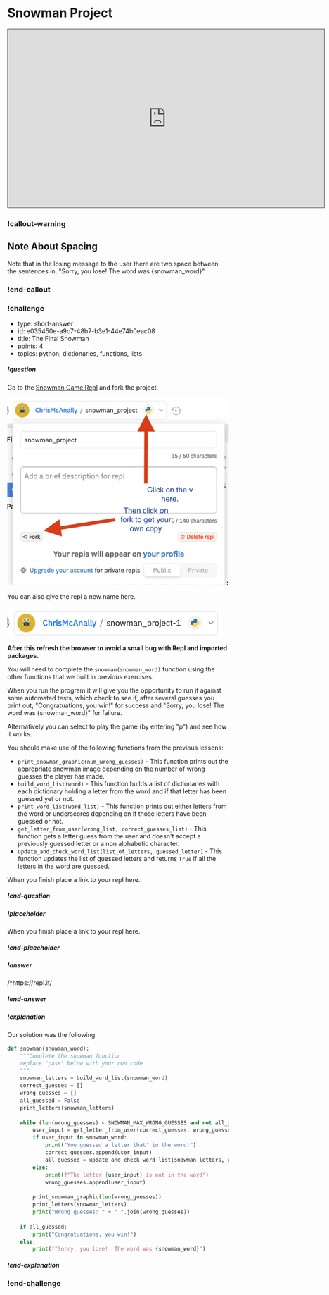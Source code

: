 # Snowman Project

<iframe src="https://adaacademy.hosted.panopto.com/Panopto/Pages/Embed.aspx?id=ef2226d4-a198-4d39-9ab3-acb10166743d&autoplay=false&offerviewer=true&showtitle=true&showbrand=false&start=0&interactivity=all" height="405" width="720" style="border: 1px solid #464646;" allowfullscreen allow="autoplay"></iframe>

<!-- available callout types: info, success, warning, danger, secondary  -->
### !callout-warning

## Note About Spacing

Note that in the losing message to the user there are two space between the sentences in, "Sorry, you lose!  The word was {snowman_word}"

### !end-callout

<!-- >>>>>>>>>>>>>>>>>>>>>> BEGIN CHALLENGE >>>>>>>>>>>>>>>>>>>>>> -->
<!-- Replace everything in square brackets [] and remove brackets  -->

### !challenge

* type: short-answer
* id: e035450e-a9c7-48b7-b3e1-44e74b0eac08
* title: The Final Snowman
* points: 4
* topics: python, dictionaries, functions, lists

##### !question

Go to the [Snowman Game Repl](https://repl.it/@ChrisMcAnally/snowmanproject#game.py) and fork the project.  

![forking](images/forking.png)

You can also give the repl a new name here.

![new name](images/new-name.png)

**After this refresh the browser to avoid a small bug with Repl and imported packages.**

You will need to complete the `snowman(snowman_word)` function using the other functions that we built in previous exercises.  

When you run the program it will give you the opportunity to run it against some automated tests, which check to see if, after several guesses you print out, "Congratuations, you win!" for success and "Sorry, you lose!  The word was {snowman_word}" for failure.

Alternatively you can select to play the game (by entering "p") and see how it works.

You should make use of the following functions from the previous lessons:

- `print_snowman_graphic(num_wrong_guesses)` - This function prints out the appropriate snowman image depending on the number of wrong guesses the player has made.
- `build_word_list(word)` - This function builds a list of dictionaries with each dictionary holding a letter from the word and if that letter has been guessed yet or not.
- `print_word_list(word_list)` - This function prints out either letters from the word or underscores depending on if those letters have been guessed or not.
- `get_letter_from_user(wrong_list, correct_guesses_list)` - This function gets a letter guess from the user and doesn't accept a previously guessed letter or a non alphabetic character.
- `update_and_check_word_list(list_of_letters, guessed_letter)` - This function updates the list of guessed letters and returns `True` if all the letters in the word are guessed.


When you finish place a link to your repl here.

##### !end-question

##### !placeholder

When you finish place a link to your repl here.

##### !end-placeholder

##### !answer

/^https\:\/\/repl\.it/

##### !end-answer

<!-- other optional sections -->
<!-- !hint - !end-hint (markdown, hidden, students click to view) -->
<!-- !rubric - !end-rubric (markdown, instructors can see while scoring a checkpoint) -->
##### !explanation

Our solution was the following:

```python
def snowman(snowman_word):
    """Complete the snowman function
    replace "pass" below with your own code
    """
    snowman_letters = build_word_list(snowman_word)
    correct_guesses = []
    wrong_guesses = []
    all_guessed = False
    print_letters(snowman_letters)

    while (len(wrong_guesses) < SNOWMAN_MAX_WRONG_GUESSES and not all_guessed):
        user_input = get_letter_from_user(correct_guesses, wrong_guesses)
        if user_input in snowman_word:
            print("You guessed a letter that' in the word!")
            correct_guesses.append(user_input)
            all_guessed = update_and_check_word_list(snowman_letters, user_input)
        else:
            print(f"The letter {user_input} is not in the word")
            wrong_guesses.append(user_input)
        
        print_snowman_graphic(len(wrong_guesses))
        print_letters(snowman_letters)
        print("Wrong guesses: " + " ".join(wrong_guesses))
    
    if all_guessed:
        print("Congratuations, you win!")
    else:
        print(f"Sorry, you lose!  The word was {snowman_word}")
```

##### !end-explanation

### !end-challenge

<!-- ======================= END CHALLENGE ======================= -->

